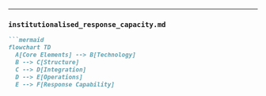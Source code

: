 
---

### `institutionalised_response_capacity.md`
```markdown
```mermaid
flowchart TD
  A[Core Elements] --> B[Technology]
  B --> C[Structure]
  C --> D[Integration]
  D --> E[Operations]
  E --> F[Response Capability]
